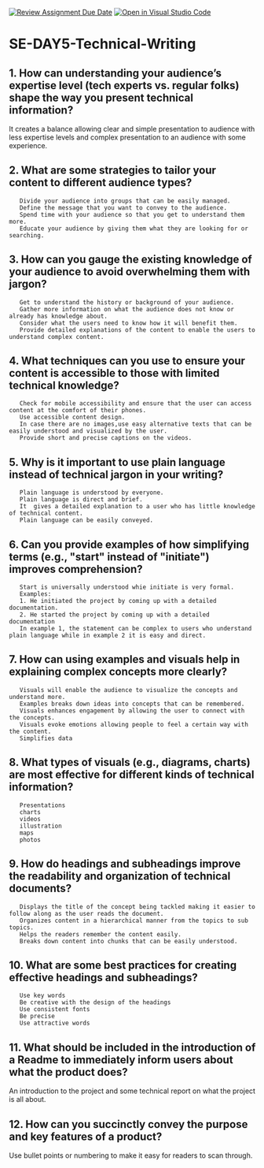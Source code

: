 [![Review Assignment Due Date](https://classroom.github.com/assets/deadline-readme-button-22041afd0340ce965d47ae6ef1cefeee28c7c493a6346c4f15d667ab976d596c.svg)](https://classroom.github.com/a/zsAR-pyY)
[![Open in Visual Studio Code](https://classroom.github.com/assets/open-in-vscode-2e0aaae1b6195c2367325f4f02e2d04e9abb55f0b24a779b69b11b9e10269abc.svg)](https://classroom.github.com/online_ide?assignment_repo_id=17138884&assignment_repo_type=AssignmentRepo)

# SE-DAY5-Technical-Writing

## 1. How can understanding your audience’s expertise level (tech experts vs. regular folks) shape the way you present technical information?

It creates a balance allowing clear and simple presentation to audience with less expertise levels and complex presentation to an audience with some experience.

## 2. What are some strategies to tailor your content to different audience types?

       Divide your audience into groups that can be easily managed.
       Define the message that you want to convey to the audience.
       Spend time with your audience so that you get to understand them more.
       Educate your audience by giving them what they are looking for or searching.

## 3. How can you gauge the existing knowledge of your audience to avoid overwhelming them with jargon?

       Get to understand the history or background of your audience.
       Gather more information on what the audience does not know or already has knowledge about.
       Consider what the users need to know how it will benefit them.
       Provide detailed explanations of the content to enable the users to understand complex content.

## 4. What techniques can you use to ensure your content is accessible to those with limited technical knowledge?

       Check for mobile accessibility and ensure that the user can access content at the comfort of their phones.
       Use accessible content design.
       In case there are no images,use easy alternative texts that can be easily understood and visualized by the user.
       Provide short and precise captions on the videos.

## 5. Why is it important to use plain language instead of technical jargon in your writing?

       Plain language is understood by everyone.
       Plain language is direct and brief.
       It  gives a detailed explanation to a user who has little knowledge of technical content.
       Plain language can be easily conveyed.

## 6. Can you provide examples of how simplifying terms (e.g., "start" instead of "initiate") improves comprehension?

       Start is universally understood whie initiate is very formal.
       Examples:
       1. He initiated the project by coming up with a detailed documentation.
       2. He started the project by coming up with a detailed documentation
       In example 1, the statement can be complex to users who understand plain language while in example 2 it is easy and direct.

## 7. How can using examples and visuals help in explaining complex concepts more clearly?

       Visuals will enable the audience to visualize the concepts and understand more.
       Examples breaks down ideas into concepts that can be remembered.
       Visuals enhances engagement by allowing the user to connect with the concepts.
       Visuals evoke emotions allowing people to feel a certain way with the content.
       Simplifies data

## 8. What types of visuals (e.g., diagrams, charts) are most effective for different kinds of technical information?

       Presentations
       charts
       videos
       illustration
       maps
       photos

## 9. How do headings and subheadings improve the readability and organization of technical documents?

       Displays the title of the concept being tackled making it easier to follow along as the user reads the document.
       Organizes content in a hierarchical manner from the topics to sub topics.
       Helps the readers remember the content easily.
       Breaks down content into chunks that can be easily understood.

## 10. What are some best practices for creating effective headings and subheadings?

       Use key words
       Be creative with the design of the headings
       Use consistent fonts
       Be precise
       Use attractive words

## 11. What should be included in the introduction of a Readme to immediately inform users about what the product does?

An introduction to the project and some technical report on what the project is all about.

## 12. How can you succinctly convey the purpose and key features of a product?

Use bullet points or numbering to make it easy for readers to scan through.
